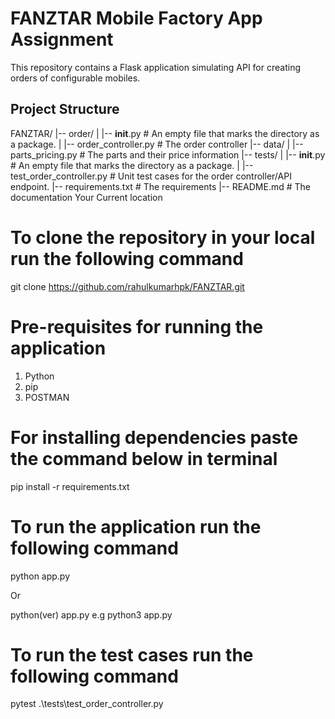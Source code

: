 # FANZTAR Mobile Factory App Assignment

This repository contains a Flask application simulating API for creating orders of configurable mobiles.

## Project Structure

FANZTAR/
|-- order/
|   |-- __init__.py                 # An empty file that marks the directory as a package.
|   |-- order_controller.py         # The order controller
|-- data/
|   |-- parts_pricing.py            # The parts and their price information
|-- tests/
|   |-- __init__.py                 # An empty file that marks the directory as a package.
|   |-- test_order_controller.py    # Unit test cases for the order controller/API endpoint.
|-- requirements.txt                # The requirements
|-- README.md                       # The documentation Your Current location


# To clone the repository in your local run the following command

git clone https://github.com/rahulkumarhpk/FANZTAR.git

# Pre-requisites for running the application

1. Python
2. pip
3. POSTMAN


# For installing dependencies paste the command below in terminal

pip install -r requirements.txt

# To run the application run the following command

python app.py

Or

python(ver) app.py e.g python3 app.py

# To run the test cases run the following command

pytest .\tests\test_order_controller.py

